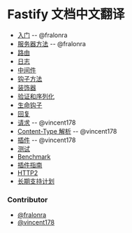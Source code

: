 # Fastify 文档中文翻译


* [入门](https://github.com/fastify/docs-chinese/blob/master/docs/Getting-Started.md) -- @fralonra
* [服务器方法](https://github.com/fastify/docs-chinese/blob/master/docs/Server-Methods.md) -- @fralonra
* [路由](https://github.com/fastify/fastify/blob/master/docs/Routes.md)
* [日志](https://github.com/fastify/fastify/blob/master/docs/Logging.md)
* [中间件](https://github.com/fastify/fastify/blob/master/docs/Middlewares.md)
* [钩子方法](https://github.com/fastify/fastify/blob/master/docs/Hooks.md)
* [装饰器](https://github.com/fastify/fastify/blob/master/docs/Decorators.md)
* [验证和序列化](https://github.com/fastify/fastify/blob/master/docs/Validation-and-Serialization.md)
* [生命钩子](https://github.com/fastify/fastify/blob/master/docs/Lifecycle.md)
* [回复](https://github.com/fastify/fastify/blob/master/docs/Reply.md)
* [请求](https://github.com/fastify/docs-chinese/blob/master/docs/Request.md) -- @vincent178
* [Content-Type 解析](https://github.com/fastify/docs-chinese/blob/master/docs/ContentTypeParser.md) -- @vincent178
* [插件](https://github.com/fastify/docs-chinese/blob/master/docs/Plugins.md) -- @vincent178
* [测试](https://github.com/fastify/fastify/blob/master/docs/Testing.md)
* [Benchmark](https://github.com/fastify/fastify/blob/master/docs/Benchmarking.md)
* [插件指南](https://github.com/fastify/fastify/blob/master/docs/Plugins-Guide.md)
* [HTTP2](https://github.com/fastify/fastify/blob/master/docs/HTTP2.md)
* [长期支持计划](https://github.com/fastify/fastify/blob/master/docs/LTS.md)

### Contributor
* [@fralonra](https://github.com/fralonra)
* [@vincent178](https://github.com/vincent178)
